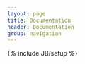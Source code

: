```yaml
---
layout: page
title: Documentation
header: Documentation
group: navigation
---
```

{% include JB/setup %}

